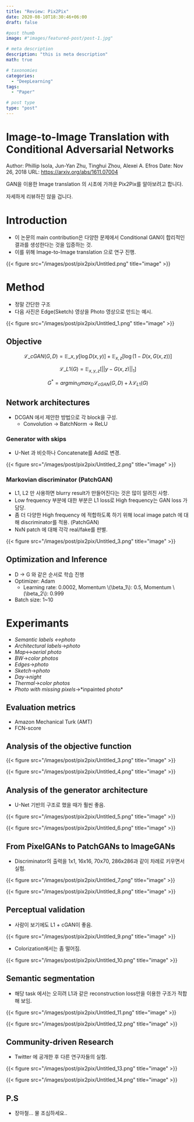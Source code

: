 ```yaml
---
title: "Review: Pix2Pix"
date: 2020-08-10T18:30:46+06:00
draft: false

#post thumb
image: #"images/featured-post/post-1.jpg"

# meta description
description: "this is meta description"
math: true

# taxonomies
categories:
  - "DeepLearning"
tags:
  - "Paper"

# post type
type: "post"
---
```


# Image-to-Image Translation with Conditional Adversarial Networks

Author: Phillip Isola, Jun-Yan Zhu, Tinghui Zhou, Alexei A. Efros
Date: Nov 26, 2018
URL: https://arxiv.org/abs/1611.07004

GAN을 이용한 Image translation 의 시초에 가까운 Pix2Pix를 알아보려고 합니다. 

자세하게 리뷰하진 않을 겁니다. 

# Introduction

- 이 논문의 main contribution은 다양한 문제에서 Conditional GAN이 합리적인 결과를 생성한다는 것을 입증하는 것.
- 이를 위해 Image-to-Image translation 으로 연구 진행.

{{< figure src="/images/post/pix2pix/Untitled.png" title="image" >}}

# Method

- 정말 간단한 구조
- 다음 사진은 Edge(Sketch) 영상을 Photo 영상으로 만드는 예시.

{{< figure src="/images/post/pix2pix/Untitled_1.png" title="image" >}}

## Objective

$$\mathcal{L}\_{cGAN}(G, D) = \mathbb{E}\_{x, y}[\log D(x, y)] + \mathbb{E}_{x, z}[\log (1-D(x, G(x, z))]$$  

$$\mathcal{L}\_{L1}(G) = \mathbb{E}_{x, y, z}[||y-G(x,z)||_1]$$

$$G^* = argmin_Gmax_D\mathcal{L}_{cGAN}(G, D) + \lambda\mathcal{L}_{L1}(G)$$

## Network architectures

- DCGAN 에서 제안한 방법으로 각 block을 구성.
    - Convolution → BatchNorm → ReLU

### Generator with skips

- U-Net 과 비슷하나 Concatenate를 Add로 변경.

{{< figure src="/images/post/pix2pix/Untitled_2.png" title="image" >}}

### Markovian discriminator (PatchGAN)

- L1, L2 만 사용하면 blurry result가 만들어진다는 것은 많이 알려진 사항.
- Low frequency 부분에 대한 부분은 L1 loss로 High frequency는 GAN loss 가 담당.
- 좀 더 다양한 High frequency 에 적합하도록 하기 위해 local image patch 에 대해 discriminator를 적용. (PatchGAN)
- NxN patch 에 대해 각각 real/fake를 판별.

{{< figure src="/images/post/pix2pix/Untitled_3.png" title="image" >}}

## Optimization and Inference

- D → G 와 같은 순서로 학습 진행
- Optimizer: Adam
    - Learning rate: 0.0002, Momentum \\(\beta_1\\): 0.5, Momentum \\(\beta_2\\): 0.999
- Batch size: 1~10

# Experimants

- *Semantic labels ↔photo*
- *Architectural labels*→*photo*
- *Map*↔*aerial photo*
- *BW*→*color photos*
- *Edges*→*photo*
- *Sketch*→*photo*
- *Day*→*night*
- *Thermal*→*color photos*
- *Photo with missing pixels*→*inpainted photo\*

## Evaluation metrics

- Amazon Mechanical Turk (AMT)
- FCN-score

## Analysis of the  objective function

{{< figure src="/images/post/pix2pix/Untitled_3.png" title="image" >}}

{{< figure src="/images/post/pix2pix/Untitled_4.png" title="image" >}}

## Analysis of the generator architecture

- U-Net 기반의 구조로 했을 때가 훨씬 좋음.

{{< figure src="/images/post/pix2pix/Untitled_5.png" title="image" >}}

{{< figure src="/images/post/pix2pix/Untitled_6.png" title="image" >}}

## From PixelGANs to PatchGANs to ImageGANs

- Discriminator의 출력을 1x1, 16x16, 70x70, 286x286과 같이 차례로 키우면서 실험.

{{< figure src="/images/post/pix2pix/Untitled_7.png" title="image" >}}

{{< figure src="/images/post/pix2pix/Untitled_8.png" title="image" >}}

## Perceptual validation

- 사람이 보기에도 L1 + cGAN이 좋음.

{{< figure src="/images/post/pix2pix/Untitled_9.png" title="image" >}}

- Colorization에서는 좀 떨어짐.

{{< figure src="/images/post/pix2pix/Untitled_10.png" title="image" >}}

## Semantic segmentation

- 해당 task 에서는 오히려 L1과 같은 reconstruction loss만을 이용한 구조가 적합해 보임.

{{< figure src="/images/post/pix2pix/Untitled_11.png" title="image" >}}

{{< figure src="/images/post/pix2pix/Untitled_12.png" title="image" >}}

## Community-driven Research

- Twitter 에 공개한 후 다른 연구자들의 실험.

{{< figure src="/images/post/pix2pix/Untitled_13.png" title="image" >}}

{{< figure src="/images/post/pix2pix/Untitled_14.png" title="image" >}}


## P.S
- 장마철... 물 조심하세요..